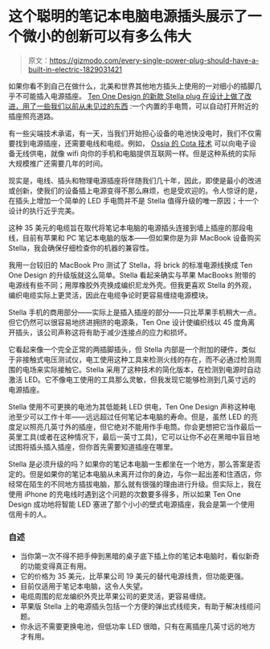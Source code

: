 # 这个聪明的笔记本电脑电源插头展示了一个微小的创新可以有多么伟大

> 原文：<https://gizmodo.com/every-single-power-plug-should-have-a-built-in-electric-1829031421>

如果你看不到自己在做什么，北美和世界其他地方插头上使用的一对细小的插脚几乎不可能插入电源插座。 [Ten One Design 的新款 Stella plug 在设计上做了改进，用了一些我们以前从未见过的东西](https://tenonedesign.com/stella.php) :一个内置的手电筒，可以自动打开附近的插座照亮道路。



有一些尖端技术承诺，有一天，当我们开始担心设备的电池快没电时，我们不仅需要找到电源插座，还需要电线和电缆。例如， [Ossia 的 Cota 技术](https://gizmodo.com/this-aa-battery-sucks-power-right-out-of-the-air-1821966213) 可以向电子设备无线供电，就像 wifi 向你的手机和电脑提供互联网一样。但是这种系统的实际大规模推广还需要几年的时间。

现实是，电线、插头和物理电源插座将伴随我们几十年，因此，即使是最小的改进或创新，使我们的设备插上电源变得不那么麻烦，也是受欢迎的。令人惊讶的是，在插头上增加一个简单的 LED 手电筒并不是 Stella 值得升级的唯一原因；十一个设计的执行近乎完美。

这种 35 美元的电缆旨在取代将笔记本电脑的电源插头连接到墙上插座的那段电线，目前有苹果和 PC 笔记本电脑的版本——但如果你是为非 MacBook 设备购买 Stella，我会确保仔细检查你的机器的兼容性。

我用一台较旧的 MacBook Pro 测试了 Stella，将 brick 的标准电源线换成 Ten One Design 的升级版就这么简单。Stella 看起来确实与苹果 MacBooks 附带的电源线有些不同；用厚橡胶外壳换成编织尼龙外壳。但我更喜欢 Stella 的外观，编织电缆实际上更灵活，因此在电缆争论时更容易缠绕电源模块。

Stella 手机的商用部分——实际上是插入插座的部分——只比苹果手机稍大一点。但它仍然可以很容易地挤进拥挤的电源条，Ten One 设计使编织线以 45 度角离开插头，该公司声称这将有助于减少连接点的应力和损坏。

它看起来像一个完全正常的两插脚插头，但 Stella 内部是一个附加的硬件，类似于非接触式电压测试仪，电工使用这种工具来检测火线的存在，而不必通过检测周围的电场来实际接触它。Stella 采用了这种技术的简化版本，在检测到电源时自动激活 LED。它不像电工使用的工具那么灵敏，但我发现它能够检测到几英寸远的电源插座。

Stella 使用不可更换的电池为其低能耗 LED 供电，Ten One Design 声称这种电池至少可以工作十年——远远超过任何笔记本电脑的寿命。但是，虽然 LED 的亮度足以照亮几英寸外的插座，但它绝对不能用作手电筒。你会更想把它当作最后一英里工具(或者在这种情况下，最后一英寸工具)，它可以让你不必在黑暗中盲目地试图将插头插入插座，但你首先需要知道插座在哪里。

Stella 是必须升级的吗？如果你的笔记本电脑一生都坐在一个地方，那么答案是否定的。但是如果你的笔记本电脑从未离开过你的身边，与你一起出差和住酒店，你经常在陌生的不同地方插拔电脑，那么就有很强的理由进行升级。但实际上，我在使用 iPhone 的充电线时遇到这个问题的次数要多得多，所以如果 Ten One Design 成功地将智能 LED 塞进了那个小小的壁式电源插座，我会是第一个使用信用卡的人。

### **自述**

*   当你第一次不得不把手伸到黑暗的桌子底下插上你的笔记本电脑时，看似新奇的功能变得真正有用。
*   它的价格为 35 美元，比苹果公司 19 美元的替代电源线贵，但功能更强。
*   目前仅适用于笔记本电脑，这令人失望。
*   电缆周围的尼龙编织外壳比苹果公司的更灵活，更容易缠绕。
*   苹果版 Stella 上的电源插头包括一个方便的弹出式线缆夹，有助于解决线缆问题。
*   你永远不需要更换电池，但低功率 LED 很暗，只有在离插座几英寸远的地方才有用。